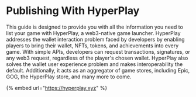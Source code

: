 # Publishing With HyperPlay

This guide is designed to provide you with all the information you need to list your game with HyperPlay, a web3-native game launcher. HyperPlay addresses the wallet interaction problem faced by developers by enabling players to bring their wallet, NFTs, tokens, and achievements into every game. With simple APIs, developers can request transactions, signatures, or any web3 request, regardless of the player's chosen wallet. HyperPlay also solves the wallet user experience problem and makes interoperability the default. Additionally, it acts as an aggregator of game stores, including Epic, GOG, the HyperPlay store, and many more to come.

{% embed url="https://hyperplay.xyz" %}
